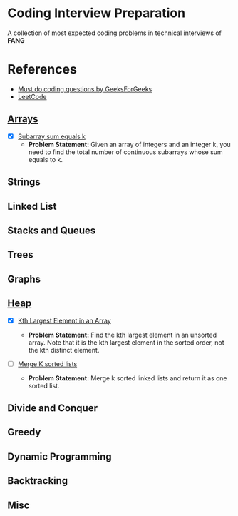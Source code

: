 # Coding Interview Preparation

A collection of most expected coding problems in technical interviews of **FANG**

# References
- [Must do coding questions by GeeksForGeeks](https://www.geeksforgeeks.org/must-do-coding-questions-for-companies-like-amazon-microsoft-adobe/) 
- [LeetCode](https://leetcode.com/problemset/all/)

## [Arrays](https://leetcode.com/tag/array/)

- [x] [Subarray sum equals k](https://leetcode.com/problems/subarray-sum-equals-k/)
    - **Problem Statement:** Given an array of integers and an integer k, you need to find the total number of continuous subarrays whose sum equals to k.

## Strings

## Linked List

## Stacks and Queues

## Trees

## Graphs

## [Heap](https://leetcode.com/tag/heap/)

- [x] [Kth Largest Element in an Array](https://leetcode.com/problems/kth-largest-element-in-an-array/)
    - **Problem Statement:** Find the kth largest element in an unsorted array. Note that it is the kth largest element in the sorted order, not the kth distinct element.

- [ ] [Merge K sorted lists](https://leetcode.com/problems/merge-k-sorted-lists/)
    - **Problem Statement:** Merge k sorted linked lists and return it as one sorted list.
    
## Divide and Conquer

## Greedy

## Dynamic Programming

## Backtracking

## Misc
